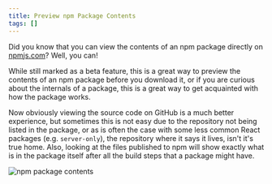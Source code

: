 ```yaml
---
title: Preview npm Package Contents
tags: []
---
```


Did you know that you can view the contents of an npm package directly on
[npmjs.com](https://www.npmjs.com)? Well, you can!

While still marked as a beta feature, this is a great way to preview the
contents of an npm package before you download it, or if you are curious about
the internals of a package, this is a great way to get acquainted with how the
package works.

Now obviously viewing the source code on GitHub is a much better experience, but
sometimes this is not easy due to the repository not being listed in the
package, or as is often the case with some less common React packages (e.g.
`server-only`), the repository where it says it lives, isn't it's true home.
Also, looking at the files published to npm will show exactly what is in the
package itself after all the build steps that a package might have.

![npm package contents](https://github.com/mskelton/mskelton.dev/assets/25914066/36a79e9a-1837-411b-bd28-44a81d22a752)
